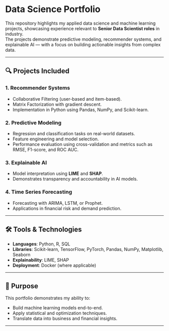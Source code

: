 # Data Science Portfolio

This repository highlights my applied data science and machine learning projects, showcasing experience relevant to **Senior Data Scientist roles** in industry.  
The projects demonstrate predictive modeling, recommender systems, and explainable AI — with a focus on building actionable insights from complex data.

---

## 🔍 Projects Included

### 1. Recommender Systems
- Collaborative Filtering (user-based and item-based).
- Matrix Factorization with gradient descent.
- Implementation in Python using Pandas, NumPy, and Scikit-learn.

### 2. Predictive Modeling
- Regression and classification tasks on real-world datasets.
- Feature engineering and model selection.
- Performance evaluation using cross-validation and metrics such as RMSE, F1-score, and ROC AUC.

### 3. Explainable AI
- Model interpretation using **LIME** and **SHAP**.
- Demonstrates transparency and accountability in AI models.

### 4. Time Series Forecasting
- Forecasting with ARIMA, LSTM, or Prophet.
- Applications in financial risk and demand prediction.

---

## 🛠 Tools & Technologies
- **Languages**: Python, R, SQL  
- **Libraries**: Scikit-learn, TensorFlow, PyTorch, Pandas, NumPy, Matplotlib, Seaborn  
- **Explainability**: LIME, SHAP  
- **Deployment**: Docker (where applicable)  

---

## 📌 Purpose
This portfolio demonstrates my ability to:  
- Build machine learning models end-to-end.  
- Apply statistical and optimization techniques.  
- Translate data into business and financial insights.  

---
